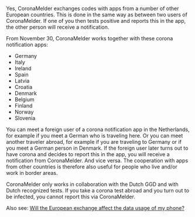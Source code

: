 Yes, CoronaMelder exchanges codes with apps from a number of other European countries. This is done in the same way as between two users of CoronaMelder. If one of you then tests positive and reports this in the app, the other person will receive a notification.

From November 30, CoronaMelder works together with these corona notification apps:

- Germany
- Italy
- Ireland
- Spain
- Latvia
- Croatia
- Denmark
- Belgium
- Finland
- Norway
- Slovenia

You can meet a foreign user of a corona notification app in the Netherlands, for example if you meet a German who is traveling here. Or you can meet another traveler abroad, for example if you are traveling to Germany or if you meet a German person in Denmark. If the foreign user later turns out to have corona and decides to report this in the app, you will receive a notification from CoronaMelder. And vice versa. The cooperation with apps from other countries is therefore also useful for people who live and/or work in border areas.

CoronaMelder only works in collaboration with the Dutch GGD and with Dutch recognized tests. If you take a corona test abroad and you turn out to be infected, you cannot report this via CoronaMelder.

Also see: [Will the European exchange affect the data usage of my phone?](/{{page.lang}}/faq/38-heeft-de-europese-uitwisseling-gevolgen-voor-het-dataverbruik-van-mijn-telefoon/)
